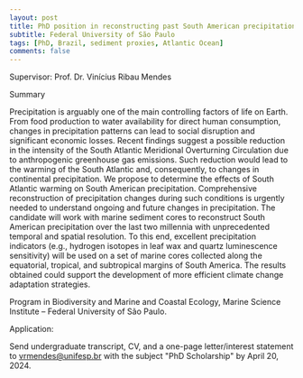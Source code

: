 ```yaml
---
layout: post
title: PhD position in reconstructing past South American precipitation (São Paulo, Brazil)
subtitle: Federal University of São Paulo
tags: [PhD, Brazil, sediment proxies, Atlantic Ocean]
comments: false
---
```

Supervisor: Prof. Dr. Vinícius Ribau Mendes

Summary

Precipitation is arguably one of the main controlling factors of life on Earth. From food production to water availability for direct human consumption, changes in precipitation patterns can lead to social disruption and significant economic losses. Recent findings suggest a possible reduction in the intensity of the South Atlantic Meridional Overturning Circulation due to anthropogenic greenhouse gas emissions. Such reduction would lead to the warming of the South Atlantic and, consequently, to changes in continental precipitation. We propose to determine the effects of South Atlantic warming on South American precipitation. Comprehensive reconstruction of precipitation changes during such conditions is urgently needed to understand ongoing and future changes in precipitation. The candidate will work with marine sediment cores to reconstruct South American precipitation over the last two millennia with unprecedented temporal and spatial resolution. To this end, excellent precipitation indicators (e.g., hydrogen isotopes in leaf wax and quartz luminescence sensitivity) will be used on a set of marine cores collected along the equatorial, tropical, and subtropical margins of South America. The results obtained could support the development of more efficient climate change adaptation strategies.

Program in Biodiversity and Marine and Coastal Ecology, Marine Science Institute – Federal University of São Paulo.

Application:

Send undergraduate transcript, CV, and a one-page letter/interest statement to vrmendes@unifesp.br with the subject "PhD Scholarship" by April 20, 2024.
